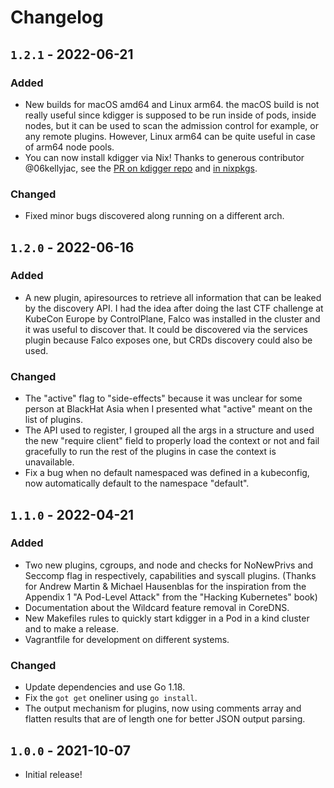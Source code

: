# Changelog

## `1.2.1` - 2022-06-21

### Added
- New builds for macOS amd64 and Linux arm64. the macOS build is not really
  useful since kdigger is supposed to be run inside of pods, inside nodes, but
  it can be used to scan the admission control for example, or any remote
  plugins. However, Linux arm64 can be quite useful in case of arm64 node
  pools.
- You can now install kdigger via Nix! Thanks to generous contributor
  @06kellyjac, see the [PR on kdigger repo](https://github.com/quarkslab/kdigger/pull/2)
  and [in nixpkgs](https://github.com/NixOS/nixpkgs/pull/177868).

### Changed
- Fixed minor bugs discovered along running on a different arch.

## `1.2.0` - 2022-06-16
### Added
- A new plugin, apiresources to retrieve all information that can be leaked by
  the discovery API. I had the idea after doing the last CTF challenge at
  KubeCon Europe by ControlPlane, Falco was installed in the cluster and it was
  useful to discover that. It could be discovered via the services plugin
  because Falco exposes one, but CRDs discovery could also be used.

### Changed
- The "active" flag to "side-effects" because it was unclear for some
  person at BlackHat Asia when I presented what "active" meant on the list of
  plugins.
- The API used to register, I grouped all the args in a structure and used the
  new "require client" field to properly load the context or not and fail
  gracefully to run the rest of the plugins in case the context is unavailable.
- Fix a bug when no default namespaced was defined in a kubeconfig, now
  automatically default to the namespace "default".

## `1.1.0` - 2022-04-21
### Added
- Two new plugins, cgroups, and node and checks for NoNewPrivs and Seccomp flag
  in respectively, capabilities and syscall plugins. (Thanks for Andrew Martin
  & Michael Hausenblas for the inspiration from the Appendix 1 "A Pod-Level
  Attack" from the "Hacking Kubernetes" book)
- Documentation about the Wildcard feature removal in CoreDNS.
- New Makefiles rules to quickly start kdigger in a Pod in a kind cluster and
  to make a release.
- Vagrantfile for development on different systems.

### Changed
- Update dependencies and use Go 1.18.
- Fix the `got get` oneliner using `go install`.
- The output mechanism for plugins, now using comments array and flatten
  results that are of length one for better JSON output parsing.

## `1.0.0` - 2021-10-07
- Initial release!
